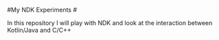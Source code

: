 #My NDK Experiments #

In this repository I will play with NDK and look at the interaction between Kotlin/Java and C/C++
